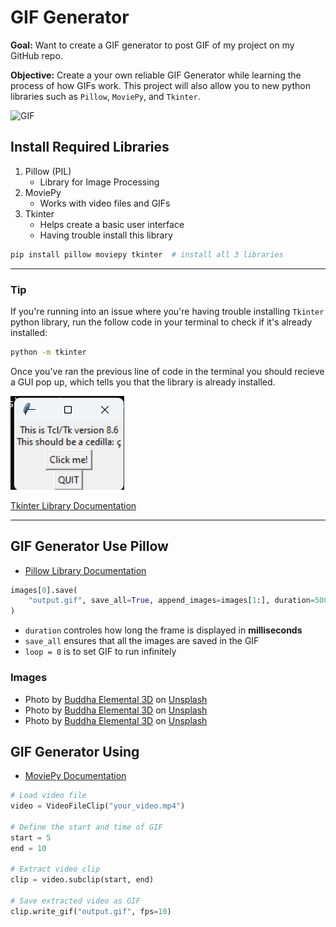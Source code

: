 # GIF Generator
**Goal:** Want to create a GIF generator to post GIF of my project on my GitHub repo. 

**Objective:**  Create a your own reliable GIF Generator while learning the process of how GIFs work. This project will also allow you to new python libraries such as `Pillow`, `MoviePy`, and `Tkinter`. 

![GIF](output.gif)

## Install Required Libraries 
1. Pillow (PIL)
   + Library for Image Processing 
2. MoviePy
   + Works with video files and GIFs
3. Tkinter
   + Helps create a basic user interface
   + Having trouble install this library


```bash 
pip install pillow moviepy tkinter  # install all 3 libraries
```

---
### Tip
If you're running into an issue where you're having trouble installing `Tkinter` python library, run the follow code in your terminal to check if it's already installed:
```bash
python -m tkinter
```
Once you've ran the previous line of code in the terminal you should recieve a GUI pop up, which tells you that the library is already installed.

![GUI](GUI.png)

[Tkinter Library Documentation ](https://docs.python.org/3/library/tkinter.html)

---

## GIF Generator Use Pillow

+ [Pillow Library Documentation](https://pillow.readthedocs.io/en/stable/)

```py
images[0].save(
    "output.gif", save_all=True, append_images=images[1:], duration=500, loop=0
)
```
+ `duration` controles how long the frame is displayed in **milliseconds**
+ `save_all` ensures that all the images are saved in the GIF
+ `loop = 0` is to set GIF to run infinitely

  
### Images
+ Photo by <a href="https://unsplash.com/@buddhaelemental3d?utm_content=creditCopyText&utm_medium=referral&utm_source=unsplash">Buddha Elemental 3D</a> on <a href="https://unsplash.com/photos/a-picture-of-a-blue-flower-on-a-black-background-xmaRg3iP2vM?utm_content=creditCopyText&utm_medium=referral&utm_source=unsplash">Unsplash</a>
+ Photo by <a href="https://unsplash.com/@buddhaelemental3d?utm_content=creditCopyText&utm_medium=referral&utm_source=unsplash">Buddha Elemental 3D</a> on <a href="https://unsplash.com/photos/a-computer-generated-image-of-a-blue-flower-u3hTrHzP14M ">Unsplash</a>
+ Photo by <a href="https://unsplash.com/@buddhaelemental3d?utm_content=creditCopyText&utm_medium=referral&utm_source=unsplash">Buddha Elemental 3D</a> on <a href="https://unsplash.com/photos/a-close-up-of-a-blue-flower-on-a-purple-background-C0Bvj5-8dnk?utm_content=creditCopyText&utm_medium=referral&utm_source=unsplash">Unsplash</a>
  
## GIF Generator Using 

+ [MoviePy Documentation](https://zulko.github.io/moviepy/)

```py
# Load video file
video = VideoFileClip("your_video.mp4")

# Define the start and time of GIF
start = 5
end = 10

# Extract video clip
clip = video.subclip(start, end)

# Save extracted video as GIF
clip.write_gif("output.gif", fps=10)

```